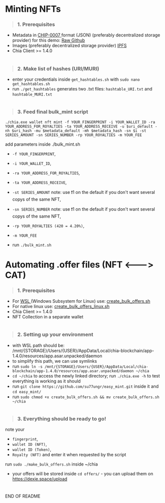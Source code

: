 <h1> Minting NFTs </h1>
 
 > <h3> 1. Prerequisites </h3>
 * Metadata in <a href="https://github.com/Chia-Network/chips/blob/dc2e294b489ca0201a8e0f5ee9310650106bf7d2/assets/chip-0007/example.json"> CHIP-0007 </a> format (JSON) (preferably decentralized storage provider) for this demo: <a href="https://raw.githubusercontent.com/bricksofchia/NFT1_metadata/main/metadata69.json"> Raw Github </a>
 * Images (preferably decentralized storage provider)
  <a href="https://gateway.pinata.cloud/ipfs/QmVxrncdNzefaZQAmvNsP3ovpQCvPrAzeuoVqDYFDEEeph"> IPFS </a>
 * Chia Client >= 1.4.0 
 
 <h1></h1>
 
 > <h3> 2. Make list of hashes (URI/MURI) </h3>
 
 * enter your credentials inside `get_hashtables.sh` with `sudo nano get_hashtables.sh`
 * run `./get_hashtables` generates two .txt files: `hashtable_URI.txt` and `hashtable_MURI.txt` 

 
 <h1></h1>
 
 
 > <h3> 3. Feed final bulk_mint script </h3>
  
 `./chia.exe wallet nft mint -f YOUR_FINGERPRINT -i YOUR_WALLET_ID -ra YOUR_ADDRESS_FOR_ROYALTIES -ta YOUR_ADDRESS_RECEIVE -u $uri_default -nh $uri_hash -mu $metadata_default -mh $metadata_hash -sn $i -st SERIES_AMOUNT -sn SERIES_NUMBER -rp YOUR_ROYALTIES -m YOUR_FEE`

 add parameters inside ./bulk_mint.sh
 
 *  `-f YOUR_FINGERPRINT`,  
 *  `-i YOUR_WALLET_ID`,  
 *  `-ra YOUR_ADDRESS_FOR_ROYALTIES`, 
 *  `-ta YOUR_ADDRESS_RECEIVE`,  
 *  `-st SERIES_AMOUNT` note: use ❗1 on the default if you don't want several copys of the same NFT,
 *  `-sn SERIES_NUMBER` note: use ❗1 on the default if you don't want several copys of the same NFT,
 *  `-rp YOUR_ROYALTIES (420 = 4.20%)`,
 *  `-m YOUR_FEE` 
   
  * run `./bulk_mint.sh`


<h1> Automating .offer files (NFT <---> CAT)</h1>



> <h3> 1. Prerequisites </h3>
 * For <a href="https://www.microsoft.com/store/productId/9MSVKQC78PK6"> WSL </a> (Windows Subsystem for Linux) use: <a href="https://github.com/su77ungr/easy_mint/blob/main/create_bulk_offers.sh">create_bulk_offers.sh </a>
 * For native linux use: <a href="https://github.com/su77ungr/easy_mint/blob/main/create_bulk_offers_linux.sh">create_bulk_offers_linux.sh </a>
 * Chia Client >= 1.4.0 
 * NFT Collection in a separate wallet
 
<h1> </h1>


> <h3> 2. Setting up your environment</h3>
 * with WSL path should be: /mnt/{STORAGE}/Users/{USER}/AppData/Local/chia-blockchain/app-1.4.0/resources/app.asar.unpacked/daemon
 * to simplify this path, we can use symlinks
 * run `sudo ln -s /mnt/{STORAGE}/Users/{USER}/AppData/Local/chia-blockchain/app-1.4.0/resources/app.asar.unpacked/daemon ~/chia`
 * `cd ~/chia` to access the newly linked directory; run `./chia.exe -h` to test everything is working as it should 
 * run `git clone https://github.com/su77ungr/easy_mint.git` inside it and  `cd easy_mint/`
 * run `sudo chmod +x create_bulk_offers.sh && mv create_bulk_offers.sh ~/chia`

 
<h1> </h1>

> <h3> 3. Everything should be ready to go!</h3>

 note your 
 *  `fingerprint`, 
 *  `wallet ID (NFT)`, 
 *  `wallet ID (Token)`,
 *  `Royalty (NFT)` and enter it when requested by the script

 run `sudo ./make_bulk_offers.sh` inside ~/chia
 * your offers will be stored inside `cd offers/` - you can upload them on https://dexie.space/upload
 
 <h1> </h1>
 END OF README
 
